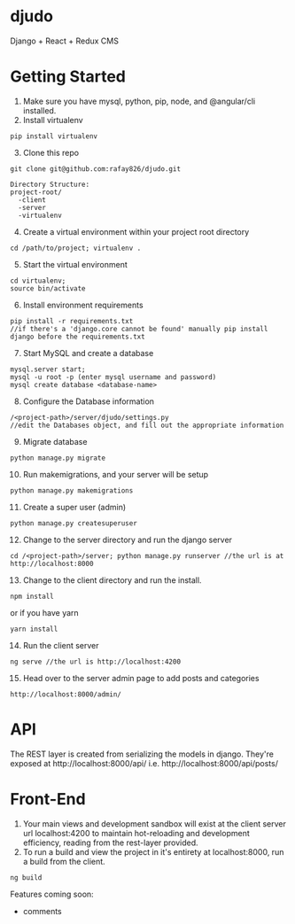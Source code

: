 # djudo
Django + React + Redux CMS

# Getting Started
1. Make sure you have mysql, python, pip, node, and @angular/cli installed.
2. Install virtualenv
```
pip install virtualenv
```
3. Clone this repo
```
git clone git@github.com:rafay826/djudo.git
```
```
Directory Structure:
project-root/
  -client
  -server
  -virtualenv
```
4. Create a virtual environment within your project root directory
```
cd /path/to/project; virtualenv .
```
5. Start the virtual environment
```
cd virtualenv;
source bin/activate
```
6. Install environment requirements
```
pip install -r requirements.txt
//if there's a 'django.core cannot be found' manually pip install django before the requirements.txt
```
7. Start MySQL and create a database
```
mysql.server start;
mysql -u root -p (enter mysql username and password)
mysql create database <database-name>
```
8. Configure the Database information
```
/<project-path>/server/djudo/settings.py
//edit the Databases object, and fill out the appropriate information
```
9. Migrate database
```
python manage.py migrate
```
10. Run makemigrations, and your server will be setup
```
python manage.py makemigrations
```
11. Create a super user (admin)
```
python manage.py createsuperuser
```
12. Change to the server directory and run the django server
```
cd /<project-path>/server; python manage.py runserver //the url is at http://localhost:8000
```
13. Change to the client directory and run the install.
```
npm install
```
or if you have yarn
```
yarn install
```
14. Run the client server
```
ng serve //the url is http://localhost:4200
```
15. Head over to the server admin page to add posts and categories
```
http://localhost:8000/admin/
```

# API
The REST layer is created from serializing the models in django. They're exposed at http://localhost:8000/api/
i.e. http://localhost:8000/api/posts/

# Front-End
1. Your main views and development sandbox will exist at the client server url localhost:4200 to maintain hot-reloading and development efficiency, reading from the rest-layer provided.
2. To run a build and view the project in it's entirety at localhost:8000, run a build from the client.
```
ng build
```

Features coming soon:
- comments

